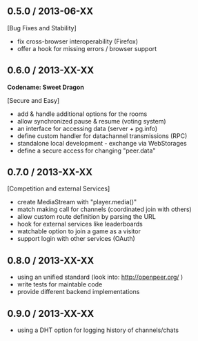 ## 0.5.0 / 2013-06-XX

[Bug Fixes and Stability]

* fix cross-browser interoperability (Firefox)
* offer a hook for missing errors / browser support


## 0.6.0 / 2013-XX-XX

__Codename: Sweet Dragon__

[Secure and Easy]

* add & handle additional options for the rooms
* allow synchronized pause & resume (voting system)
* an interface for accessing data (server + pg.info)
* define custom handler for datachannel transmissions (RPC)
* standalone local development - exchange via WebStorages
* define a secure access for changing "peer.data"


## 0.7.0 / 2013-XX-XX

[Competition and external Services]

* create MediaStream with "player.media()"
* match making call for channels (coordinated join with others)
* allow custom route definition by parsing the URL
* hook for external services like leaderboards
* watchable option to join a game as a visitor
* support login with other services (OAuth)


## 0.8.0 / 2013-XX-XX

* using an unified standard (look into: http://openpeer.org/ )
* write tests for maintable code
* provide different backend implementations


## 0.9.0 / 2013-XX-XX

* using a DHT option for logging history of channels/chats
